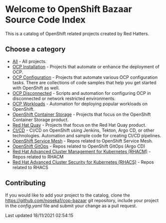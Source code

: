 # Welcome to OpenShift Bazaar Source Code Index

This is a catalog of OpenShift related projects created by Red Hatters.

## Choose a category
* [All](All.Stars.md) - All projects.
* [OCP Installation](OCP%20Installation.Stars.md) - Projects that automate or enhance the deployment of OCP.
* [OCP Configuration](OCP%20Configuration.Stars.md) - Projects that automate various OCP configuration tasks. There are collections of code samples that help you get started with OpenShift as well.
* [OCP Disconnected](OCP%20Disconnected.Stars.md) - Scripts and automation for configuring OCP in disconnected or network restricted environments.
* [OCP Workloads](OCP%20Workloads.Stars.md) - Automation for deploying popular workloads on OpenShift.
* [OpenShift Container Storage](OpenShift%20Container%20Storage.Stars.md) - Projects that focus on the OpenShift Container Storage product.
* [Red Hat Quay](Red%20Hat%20Quay.Stars.md) - Projects that focus on the Red Hat Quay product.
* [CI/CD](CI_CD.Stars.md) - CI/CD on OpenShift using Jenkins, Tekton, Argo CD, or other technologies. Automation and sample code for creating CI/CD pipelines.
* [OpenShift Service Mesh](OpenShift%20Service%20Mesh.Stars.md) - Repos related to OpenShift Service Mesh.
* [OpenShift GitOps](OpenShift%20GitOps.Stars.md) - Repos related to OpenShift GitOps (Argo CD)
* [Red Hat Advanced Cluster Management for Kubernetes (RHACM)](Red%20Hat%20Advanced%20Cluster%20Management%20for%20Kubernetes%20%28RHACM%29.Stars.md) - Repos related to RHACM
* [Red Hat Advanced Cluster Security for Kubernetes (RHACS)](Red%20Hat%20Advanced%20Cluster%20Security%20for%20Kubernetes%20%28RHACS%29.Stars.md) - Repos related to RHACS

## Contributing
If you would like to add your project to the catalog, clone the https://github.com/noseka1/cop-bazaar git repository, include your project in the *config.yaml* file and submit your change as a pull request.

Last updated 18/11/2021 02:54:15